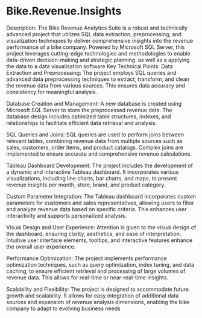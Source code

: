# Bike.Revenue.Insights
Description:
The Bike Revenue Analytics Suite is a robust and technically advanced project that utilizes SQL data extraction, preprocessing, and visualization techniques to deliver comprehensive insights into the revenue performance of a bike company. Powered by Microsoft SQL Server, this project leverages cutting-edge technologies and methodologies to enable data-driven decision-making and strategic planning. as well as a applying the data to a data visualisation software
Key Technical Points:
Data Extraction and Preprocessing: The project employs SQL queries and advanced data preprocessing techniques to extract, transform, and clean the revenue data from various sources. This ensures data accuracy and consistency for meaningful analysis.

Database Creation and Management: A new database is created using Microsoft SQL Server to store the preprocessed revenue data. The database design includes optimized table structures, indexes, and relationships to facilitate efficient data retrieval and analysis.

SQL Queries and Joins: SQL queries are used to perform joins between relevant tables, combining revenue data from multiple sources such as sales, customers, order items, and product catalogs. Complex joins are implemented to ensure accurate and comprehensive revenue calculations.

Tableau Dashboard Development: The project includes the development of a dynamic and interactive Tableau dashboard. It incorporates various visualizations, including line charts, bar charts, and maps, to present revenue insights per month, store, brand, and product category.

Custom Parameter Integration: The Tableau dashboard incorporates custom parameters for customers and sales representatives, allowing users to filter and analyze revenue data based on specific criteria. This enhances user interactivity and supports personalized analysis.

Visual Design and User Experience: Attention is given to the visual design of the dashboard, ensuring clarity, aesthetics, and ease of interpretation. Intuitive user interface elements, tooltips, and interactive features enhance the overall user experience.

Performance Optimization: The project implements performance optimization techniques, such as query optimization, index tuning, and data caching, to ensure efficient retrieval and processing of large volumes of revenue data. This allows for real-time or near-real-time insights.

Scalability and Flexibility: The project is designed to accommodate future growth and scalability. It allows for easy integration of additional data sources and expansion of revenue analysis dimensions, enabling the bike company to adapt to evolving business needs
